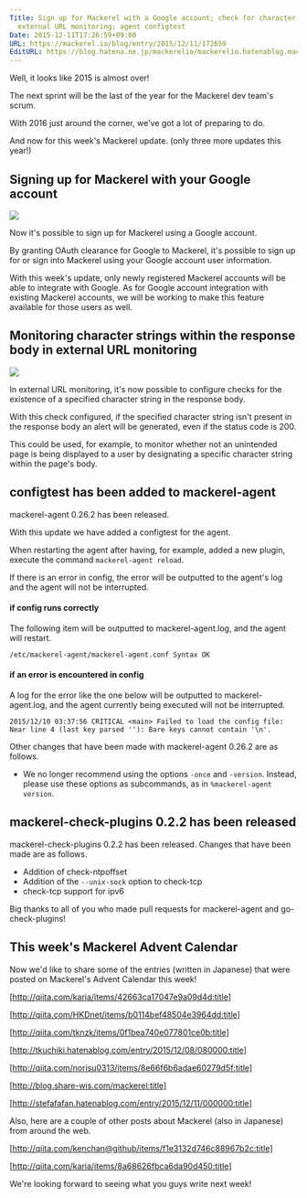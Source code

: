 ```yaml
---
Title: Sign up for Mackerel with a Google account; check for character strings in
  external URL monitoring; agent configtest
Date: 2015-12-11T17:26:59+09:00
URL: https://mackerel.io/blog/entry/2015/12/11/172659
EditURL: https://blog.hatena.ne.jp/mackerelio/mackerelio.hatenablog.mackerel.io/atom/entry/6653586347148198694
---
```


Well, it looks like 2015 is almost over!

The next sprint will be the last of the year for the Mackerel dev team's scrum.

With 2016 just around the corner, we've got a lot of preparing to do.

And now for this week's Mackerel update. (only three more updates this year!)

## Signing up for Mackerel with your Google account

![](https://cdn-ak.f.st-hatena.com/images/fotolife/m/mackerelio/20151210/20151210152116.png)

Now it's possible to sign up for Mackerel using a Google account.

By granting OAuth clearance for Google to Mackerel, it's possible to sign up for or sign into Mackerel using your Google account user information.

With this week's update, only newly registered Mackerel accounts will be able to integrate with Google. As for Google account integration with existing Mackerel accounts, we will be working to make this feature available for those users as well.

## Monitoring character strings within the response body in external URL monitoring 

![](https://cdn-ak.f.st-hatena.com/images/fotolife/m/mackerelio/20160319/20160319191242.png)

In external URL monitoring, it's now possible to configure checks for the existence of a specified character string in the response body.

With this check configured, if the specified character string isn't present in the response body an alert will be generated, even if the status code is 200.

This could be used, for example, to monitor whether not an unintended page is being displayed to a user by designating a specific character string within the page's body.

## configtest has been added to mackerel-agent

mackerel-agent 0.26.2 has been released.

With this update we have added a configtest for the agent.

When restarting the agent after having, for example, added a new plugin, execute the command `mackerel-agent reload`.

If there is an error in config, the error will be outputted to the agent's log and the agent will not be interrupted.

#### if config runs correctly

The following item will be outputted to mackerel-agent.log, and the agent will restart.
```
/etc/mackerel-agent/mackerel-agent.conf Syntax OK
```

#### if an error is encountered in config

A log for the error like the one below will be outputted to mackerel-agent.log, and the agent currently being executed will not be interrupted.
```
2015/12/10 03:37:56 CRITICAL <main> Failed to load the config file: Near line 4 (last key parsed ''): Bare keys cannot contain '\n'.
```

Other changes that have been made with mackerel-agent 0.26.2 are as follows.

- We no longer recommend using the options `-once` and `-version`. Instead, please use these options as subcommands, as in `%mackerel-agent version`.

## mackerel-check-plugins 0.2.2 has been released

mackerel-check-plugins 0.2.2 has been released.
Changes that have been made are as follows.

- Addition of check-ntpoffset
- Addition of the `--unix-sock` option to check-tcp
- check-tcp support for ipv6

Big thanks to all of you who made pull requests for mackerel-agent and go-check-plugins!

## This week's Mackerel Advent Calendar

Now we'd like to share some of the entries (written in Japanese) that were posted on Mackerel's Advent Calendar this week! 

[http://qiita.com/karia/items/42663ca17047e9a09d4d:title]

[http://qiita.com/HKDnet/items/b0114bef48504e3964dd:title]

[http://qiita.com/tknzk/items/0f1bea740e077801ce0b:title]

[http://tkuchiki.hatenablog.com/entry/2015/12/08/080000:title]

[http://qiita.com/norisu0313/items/8e66f6b6adae60279d5f:title]

[http://blog.share-wis.com/mackerel:title]

[http://stefafafan.hatenablog.com/entry/2015/12/11/000000:title]

Also, here are a couple of other posts about Mackerel (also in Japanese) from around the web.

[http://qiita.com/kenchan@github/items/f1e3132d746c88967b2c:title]

[http://qiita.com/karia/items/8a68626fbca6da90d450:title]

We're looking forward to seeing what you guys write next week!
